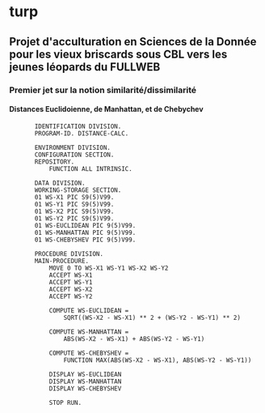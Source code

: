 # turp

## Projet d'acculturation en Sciences de la Donnée pour les vieux briscards sous CBL vers les jeunes léopards du FULLWEB

### Premier jet sur la notion similarité/dissimilarité

#### Distances Euclidoienne, de Manhattan, et de Chebychev


```COBOL
       IDENTIFICATION DIVISION.
       PROGRAM-ID. DISTANCE-CALC.

       ENVIRONMENT DIVISION.
       CONFIGURATION SECTION.
       REPOSITORY.
           FUNCTION ALL INTRINSIC.

       DATA DIVISION.
       WORKING-STORAGE SECTION.
       01 WS-X1 PIC S9(5)V99.
       01 WS-Y1 PIC S9(5)V99.
       01 WS-X2 PIC S9(5)V99.
       01 WS-Y2 PIC S9(5)V99.
       01 WS-EUCLIDEAN PIC 9(5)V99.
       01 WS-MANHATTAN PIC 9(5)V99.
       01 WS-CHEBYSHEV PIC 9(5)V99.

       PROCEDURE DIVISION.
       MAIN-PROCEDURE.
           MOVE 0 TO WS-X1 WS-Y1 WS-X2 WS-Y2
           ACCEPT WS-X1
           ACCEPT WS-Y1
           ACCEPT WS-X2
           ACCEPT WS-Y2

           COMPUTE WS-EUCLIDEAN = 
               SQRT((WS-X2 - WS-X1) ** 2 + (WS-Y2 - WS-Y1) ** 2)

           COMPUTE WS-MANHATTAN = 
               ABS(WS-X2 - WS-X1) + ABS(WS-Y2 - WS-Y1)

           COMPUTE WS-CHEBYSHEV = 
               FUNCTION MAX(ABS(WS-X2 - WS-X1), ABS(WS-Y2 - WS-Y1))

           DISPLAY WS-EUCLIDEAN
           DISPLAY WS-MANHATTAN
           DISPLAY WS-CHEBYSHEV

           STOP RUN.

```
           

